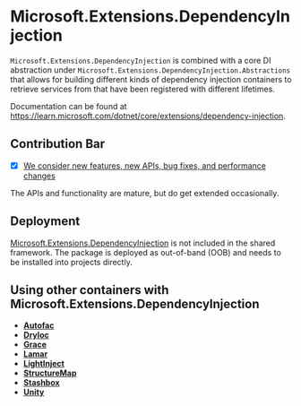 # Microsoft.Extensions.DependencyInjection

`Microsoft.Extensions.DependencyInjection` is combined with a core DI abstraction under `Microsoft.Extensions.DependencyInjection.Abstractions` that allows for building different kinds of dependency injection containers to retrieve services from that have been registered with different lifetimes.

Documentation can be found at https://learn.microsoft.com/dotnet/core/extensions/dependency-injection.

## Contribution Bar
- [x] [We consider new features, new APIs, bug fixes, and performance changes](/src/libraries/README.md#primary-bar)

The APIs and functionality are mature, but do get extended occasionally.

## Deployment
[Microsoft.Extensions.DependencyInjection](https://www.nuget.org/packages/Microsoft.Extensions.DependencyInjection) is not included in the shared framework. The package is deployed as out-of-band (OOB) and needs to be installed into projects directly.

## Using other containers with Microsoft.Extensions.DependencyInjection

* [**Autofac**](https://autofac.readthedocs.org/en/latest/integration/aspnetcore.html)
* [**DryIoc**](https://www.nuget.org/packages/DryIoc.Microsoft.DependencyInjection)
* [**Grace**](https://www.nuget.org/packages/Grace.DependencyInjection.Extensions)
* [**Lamar**](https://www.nuget.org/packages/Lamar.Microsoft.DependencyInjection)
* [**LightInject**](https://github.com/seesharper/LightInject.Microsoft.DependencyInjection)
* [**StructureMap**](https://github.com/structuremap/StructureMap.Microsoft.DependencyInjection)
* [**Stashbox**](https://github.com/z4kn4fein/stashbox-extensions-dependencyinjection)
* [**Unity**](https://www.nuget.org/packages/Unity.Microsoft.DependencyInjection/)
